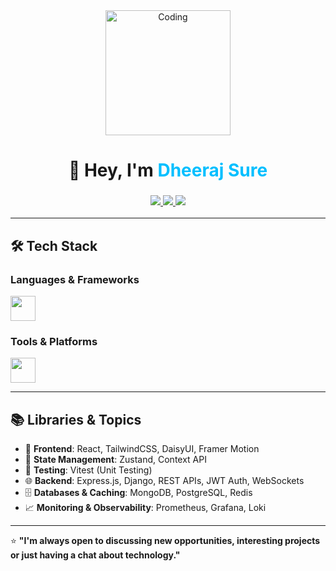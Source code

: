 <!-- Banner / Greeting -->
<div align="center">
  <img src="https://media.giphy.com/media/your-coding-gif.gif" width="200" alt="Coding"/>
  <h1>👋 Hey, I'm <span style="color:#00BFFF">Dheeraj Sure</span></h1>
  <h3>
    <a href="mailto:dheerajsure595@gmail.com">
      <img src="https://img.shields.io/badge/Email-D14836?style=for-the-badge&logo=gmail&logoColor=white" />
    </a>
    <a href="https://linkedin.com/in/YOUR-LINKEDIN" target="_blank">
      <img src="https://img.shields.io/badge/LinkedIn-0077b5?style=for-the-badge&logo=linkedin&logoColor=white" />
    </a>
    <a href="https://hub.docker.com/u/YOUR-DOCKER-USERNAME" target="_blank">
      <img src="https://img.shields.io/badge/Docker-2496ED?style=for-the-badge&logo=docker&logoColor=white" />
    </a>
  </h3>
</div>

---

## 🛠️ Tech Stack

 ### **Languages & Frameworks**
<p align="left">
  <img src="https://skillicons.dev/icons?i=react,html,css,tailwind,js,ts,framer,daisyui,nodejs,express,django,go,python,mongodb,postgres,redis,vitest,prometheus,grafana,loki" height="40"/>
</p>

### **Tools & Platforms**
<p align="left">
  <img src="https://skillicons.dev/icons?i=git,github,docker,postman,vscode,aws" height="40"/>
</p>




---

## 📚 Libraries & Topics
- 🎯 **Frontend**: React, TailwindCSS, DaisyUI, Framer Motion  
- 🧠 **State Management**: Zustand, Context API  
- 🧪 **Testing**: Vitest (Unit Testing)  
- 🌐 **Backend**: Express.js, Django, REST APIs, JWT Auth, WebSockets  
- 🗄 **Databases & Caching**: MongoDB, PostgreSQL, Redis  
- 📈 **Monitoring & Observability**: Prometheus, Grafana, Loki  

---

⭐ **"I'm always open to discussing new opportunities, interesting projects or just having a chat about technology."**
